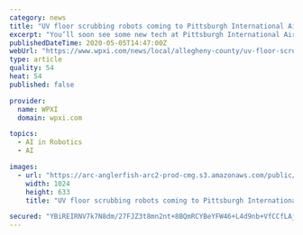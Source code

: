 ```yaml
---
category: news
title: "UV floor scrubbing robots coming to Pittsburgh International Airport"
excerpt: "You’ll soon see some new tech at Pittsburgh International Airport: floor scrubbing robots that also use ultraviolet light to disinfect high traffic areas."
publishedDateTime: 2020-05-05T14:47:00Z
webUrl: "https://www.wpxi.com/news/local/allegheny-county/uv-floor-scrubbing-robots-coming-pittsburgh-international-airport/G5UGWSJ6XZFZVAYMUUFB2PSHHA/"
type: article
quality: 54
heat: 54
published: false

provider:
  name: WPXI
  domain: wpxi.com

topics:
  - AI in Robotics
  - AI

images:
  - url: "https://arc-anglerfish-arc2-prod-cmg.s3.amazonaws.com/public/TGYIQPKZRBAWJP2BHZR4ZJZJ5M.jpg"
    width: 1024
    height: 633
    title: "UV floor scrubbing robots coming to Pittsburgh International Airport"

secured: "YBiREIRNV7k7N8dm/27FJZ3t8mn2nt+8BQmRCYBeYFW46+L4d9nb+VfCCfLAj0kNfF/fIDCsWq8TRUH4M6A/GbinMbpULyKbqaiItqHCXxFUtg7z7EosqIJfhwGSmKNDhgrctiZSnqD42cRCUNxU37koYTGmqRPLyBFCXgjLX7mTimgg/YJdivtu2WnsHSH5aA2MB8N4559bn3VkWin7N6M/YrGGeqNFDBGAKim8BjqDz1w1CQqLaDabRchDSTtsHqi8HRkif/V6nOrNHGgkLGqJ7wIJ+qnGl4wrORzAFsoK8AVOSsQN4Jl9b+DQLVswpFkTzFIFruQK5RZAIXVY+buKrQb3sQtc4YZxaketLL2uGDyD3X2FGtI3GxHsdby833hzfI/iIvX0hplflliqJbbv980oWsKAMe4OHYGm8bLd9fukqCFm7Xj7gQG8YKKasyjGk60ZajKLytU5O6jge1tYRBxWIaJyIHW9zrtcJWg=;EFtkv+zRg8qyWWS+5vsXwA=="
---
```


